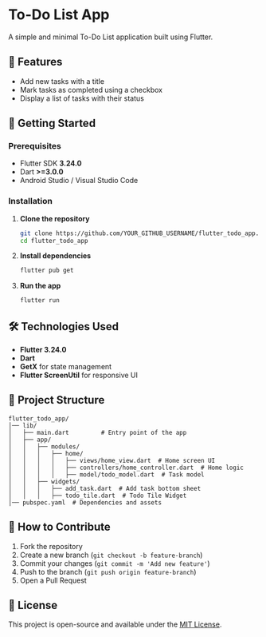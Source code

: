# To-Do List App

A simple and minimal To-Do List application built using Flutter.

## 📌 Features
- Add new tasks with a title
- Mark tasks as completed using a checkbox
- Display a list of tasks with their status

## 🚀 Getting Started

### Prerequisites
- Flutter SDK **3.24.0**
- Dart **>=3.0.0**
- Android Studio / Visual Studio Code

### Installation
1. **Clone the repository**
   ```sh
   git clone https://github.com/YOUR_GITHUB_USERNAME/flutter_todo_app.git
   cd flutter_todo_app
   ```
2. **Install dependencies**
   ```sh
   flutter pub get
   ```
3. **Run the app**
   ```sh
   flutter run
   ```

## 🛠️ Technologies Used
- **Flutter 3.24.0**
- **Dart**
- **GetX** for state management
- **Flutter ScreenUtil** for responsive UI

## 📂 Project Structure
```
flutter_todo_app/
│── lib/
│   ├── main.dart         # Entry point of the app
│   ├── app/
│   │   ├── modules/
│   │   │   ├── home/
│   │   │   │   ├── views/home_view.dart  # Home screen UI
│   │   │   │   ├── controllers/home_controller.dart  # Home logic
│   │   │   │   ├── model/todo_model.dart  # Task model
│   │   ├── widgets/
│   │   │   ├── add_task.dart  # Add task bottom sheet
│   │   │   ├── todo_tile.dart  # Todo Tile Widget
│── pubspec.yaml  # Dependencies and assets
```

## 🔧 How to Contribute
1. Fork the repository
2. Create a new branch (`git checkout -b feature-branch`)
3. Commit your changes (`git commit -m 'Add new feature'`)
4. Push to the branch (`git push origin feature-branch`)
5. Open a Pull Request

## 📜 License
This project is open-source and available under the [MIT License](LICENSE).

